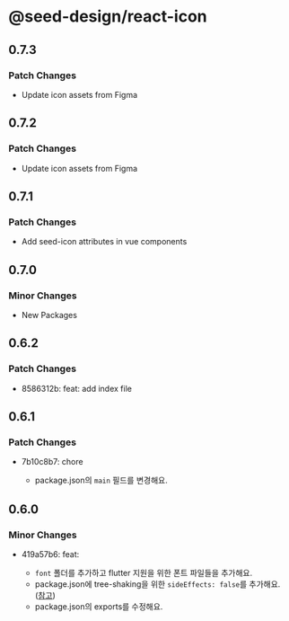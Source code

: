 # @seed-design/react-icon

## 0.7.3

### Patch Changes

- Update icon assets from Figma

## 0.7.2

### Patch Changes

- Update icon assets from Figma

## 0.7.1

### Patch Changes

- Add seed-icon attributes in vue components

## 0.7.0

### Minor Changes

- New Packages

<!-- 아래에는 `@seed-design/icon` 패키지 -->

## 0.6.2

### Patch Changes

- 8586312b: feat: add index file

## 0.6.1

### Patch Changes

- 7b10c8b7: chore

  - package.json의 `main` 필드를 변경해요.

## 0.6.0

### Minor Changes

- 419a57b6: feat:

  - `font` 폴더를 추가하고 flutter 지원을 위한 폰트 파일들을 추가해요.
  - package.json에 tree-shaking을 위한 `sideEffects: false`를 추가해요. ([참고](https://github.com/vercel/next.js/issues/12557#issuecomment-865142966))
  - package.json의 exports를 수정해요.
